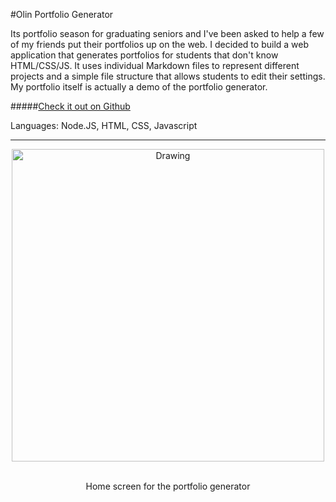 #Olin Portfolio Generator

Its portfolio season for graduating seniors and I've been asked to help a few of my friends put their portfolios up on the web. I decided to build a web application that generates portfolios for students that don't know HTML/CSS/JS. It uses individual Markdown files to represent different projects and a simple file structure that allows students to edit their settings. My portfolio itself is actually a demo of the portfolio generator.

#####[Check it out on Github](https://github.com/jnazare/portfolio)

Languages: Node.JS, HTML, CSS, Javascript

---

<center>
<img src="/images/portfolio-generator.png" alt="Drawing" style="width: 500px;"/>
<br><br>
<p> Home screen for the portfolio generator </p>
</center>
